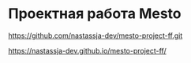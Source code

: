 # Проектная работа Mesto

https://github.com/nastassja-dev/mesto-project-ff.git

https://nastassja-dev.github.io/mesto-project-ff/
